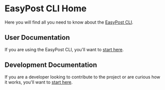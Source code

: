 # EasyPost CLI Home

Here you will find all you need to know about the [EasyPost CLI]((https://github.com/Justintime50/easypost-cli)).

## User Documentation

If you are using the EasyPost CLI, you'll want to [start here](./man.md).

## Development Documentation

If you are a developer looking to contribute to the project or are curious how it works, you'll want to [start here](./development.md).
